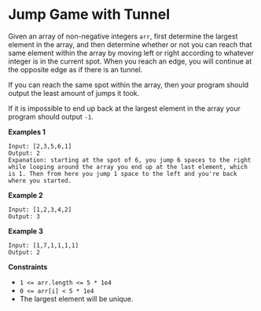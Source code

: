 Jump Game with Tunnel
===



Given an array of non-negative integers `arr`, first determine the largest element in the array, and then determine whether or not you can reach that same element within the array by moving left or right according to whatever integer is in the current spot. When you reach an edge, you will continue at the opposite edge as if there is an tunnel.

If you can reach the same spot within the array, then your program should output the least amount of jumps it took. 

If it is impossible to end up back at the largest element in the array your program should output `-1`. 



**Examples 1**

```
Input: [2,3,5,6,1]
Output: 2
Expanation: starting at the spot of 6, you jump 6 spaces to the right while looping around the array you end up at the last element, which is 1. Then from here you jump 1 space to the left and you're back where you started.
```



**Example 2**

```
Input: [1,2,3,4,2]
Output: 3
```



**Example 3**

```
Input: [1,7,1,1,1,1]
Output: 2
```



**Constraints**

- `1 <= arr.length <= 5 * 1e4`
- `0 <= arr[i] < 5 * 1e4`
- The largest element will be unique.